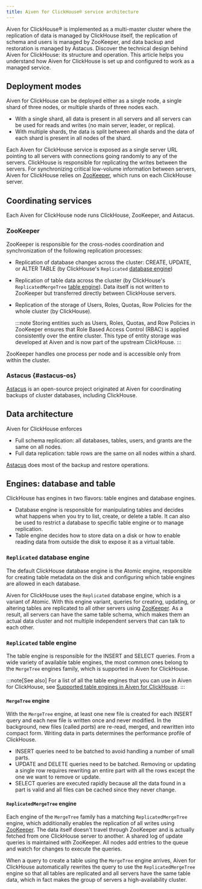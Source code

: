 ```yaml
---
title: Aiven for ClickHouse® service architecture
---
```


Aiven for ClickHouse® is implemented as a multi-master cluster where the
replication of data is managed by ClickHouse itself, the replication of
schema and users is managed by ZooKeeper, and data backup and
restoration is managed by Astacus. Discover the technical design behind
Aiven for ClickHouse: its structure and operation. This article helps
you understand how Aiven for ClickHouse is set up and configured to work
as a managed service.

## Deployment modes

Aiven for ClickHouse can be deployed either as a single node, a single
shard of three nodes, or multiple shards of three nodes each.

-   With a single shard, all data is present in all servers and all
    servers can be used for reads and writes (no main server, leader, or
    replica).
-   With multiple shards, the data is split between all shards and the
    data of each shard is present in all nodes of the shard.

Each Aiven for ClickHouse service is exposed as a single server URL
pointing to all servers with connections going randomly to any of the
servers. ClickHouse is responsible for replicating the writes between
the servers. For synchronizing critical low-volume information between
servers, Aiven for ClickHouse relies on
[ZooKeeper](#zookeeper), which runs on
each ClickHouse server.

## Coordinating services

Each Aiven for ClickHouse node runs ClickHouse, ZooKeeper, and Astacus.

### ZooKeeper

ZooKeeper is responsible for the cross-nodes coordination and
synchronization of the following replication processes:

-   Replication of database changes across the cluster: CREATE, UPDATE,
    or ALTER TABLE (by ClickHouse's `Replicated`
    [database engine](/docs/products/clickhouse/concepts/service-architecture#replicated-database-engine))

-   Replication of table data across the cluster (by ClickHouse's
    `ReplicatedMergeTree`
    [table engine](/docs/products/clickhouse/concepts/service-architecture#replicated-table-engine)). Data itself is not written to ZooKeeper but
    transferred directly between ClickHouse servers.

-   Replication of the storage of Users, Roles, Quotas, Row Policies for
    the whole cluster (by ClickHouse).

    :::note
    Storing entities such as Users, Roles, Quotas, and Row Policies in
    ZooKeeper ensures that Role Based Access Control (RBAC) is applied
    consistently over the entire cluster. This type of entity storage
    was developed at Aiven and is now part of the upstream ClickHouse.
    :::

ZooKeeper handles one process per node and is accessible only from
within the cluster.

### Astacus {#astacus-os}

[Astacus](https://github.com/aiven/astacus) is an open-source project
originated at Aiven for coordinating backups of cluster databases,
including ClickHouse.

## Data architecture

Aiven for ClickHouse enforces

-   Full schema replication: all databases, tables, users, and grants
    are the same on all nodes.
-   Full data replication: table rows are the same on all nodes within a
    shard.

[Astacus](/docs/products/clickhouse/concepts/service-architecture#astacus-os) does most of the
backup and restore operations.

## Engines: database and table

ClickHouse has engines in two flavors: table engines and database
engines.

-   Database engine is responsible for manipulating tables and decides
    what happens when you try to list, create, or delete a table. It can
    also be used to restrict a database to specific table engine or to
    manage replication.
-   Table engine decides how to store data on a disk or how to enable
    reading data from outside the disk to expose it as a virtual table.

### `Replicated` database engine

The default ClickHouse database engine is the Atomic engine, responsible
for creating table metadata on the disk and configuring which table
engines are allowed in each database.

Aiven for ClickHouse uses the `Replicated` database engine, which is a
variant of Atomic. With this engine variant, queries for creating,
updating, or altering tables are replicated to all other servers using
[ZooKeeper](#zookeeper). As a result, all
servers can have the same table schema, which makes them an actual data
cluster and not multiple independent servers that can talk to each
other.

### `Replicated` table engine

The table engine is responsible for the INSERT and SELECT queries. From
a wide variety of available table engines, the most common ones belong
to the `MergeTree` engines family, which is supported in Aiven for
ClickHouse.

:::note[See also]
For a list of all the table engines that you can use in Aiven for
ClickHouse, see
[Supported table engines in Aiven for ClickHouse](/docs/products/clickhouse/reference/supported-table-engines).
:::

#### `MergeTree` engine

With the `MergeTree` engine, at least one new file is created for each
INSERT query and each new file is written once and never modified. In
the background, new files (called *parts*) are re-read, merged, and
rewritten into compact form. Writing data in parts determines the
performance profile of ClickHouse.

-   INSERT queries need to be batched to avoid handling a number of
    small parts.
-   UPDATE and DELETE queries need to be batched. Removing or updating a
    single row requires rewriting an entire part with all the rows
    except the one we want to remove or update.
-   SELECT queries are executed rapidly because all the data found in a
    part is valid and all files can be cached since they never change.

#### `ReplicatedMergeTree` engine

Each engine of the `MergeTree` family has a matching
`ReplicatedMergeTree` engine, which additionally enables the replication
of all writes using [ZooKeeper](#zookeeper). The data itself doesn\'t travel through ZooKeeper and is
actually fetched from one ClickHouse server to another. A shared log of
update queries is maintained with ZooKeeper. All nodes add entries to
the queue and watch for changes to execute the queries.

When a query to create a table using the `MergeTree` engine arrives,
Aiven for ClickHouse automatically rewrites the query to use the
`ReplicatedMergeTree` engine so that all tables are replicated and all
servers have the same table data, which in fact makes the group of
servers a high-availability cluster.
